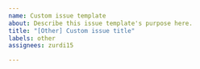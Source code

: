 ```yaml
---
name: Custom issue template
about: Describe this issue template's purpose here.
title: "[Other] Custom issue title"
labels: other
assignees: zurdi15

---
```



